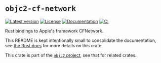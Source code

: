 # `objc2-cf-network`

[![Latest version](https://badgen.net/crates/v/objc2-cf-network)](https://crates.io/crates/objc2-cf-network)
[![License](https://badgen.net/badge/license/MIT/blue)](../LICENSE.txt)
[![Documentation](https://docs.rs/objc2-cf-network/badge.svg)](https://docs.rs/objc2-cf-network/)
[![CI](https://github.com/madsmtm/objc2/actions/workflows/ci.yml/badge.svg)](https://github.com/madsmtm/objc2/actions/workflows/ci.yml)

Rust bindings to Apple's framework CFNetwork.

This README is kept intentionally small to consolidate the documentation, see
[the Rust docs](https://docs.rs/objc2-cf-network/) for more details on this crate.

This crate is part of the [`objc2` project](https://github.com/madsmtm/objc2),
see that for related crates.
